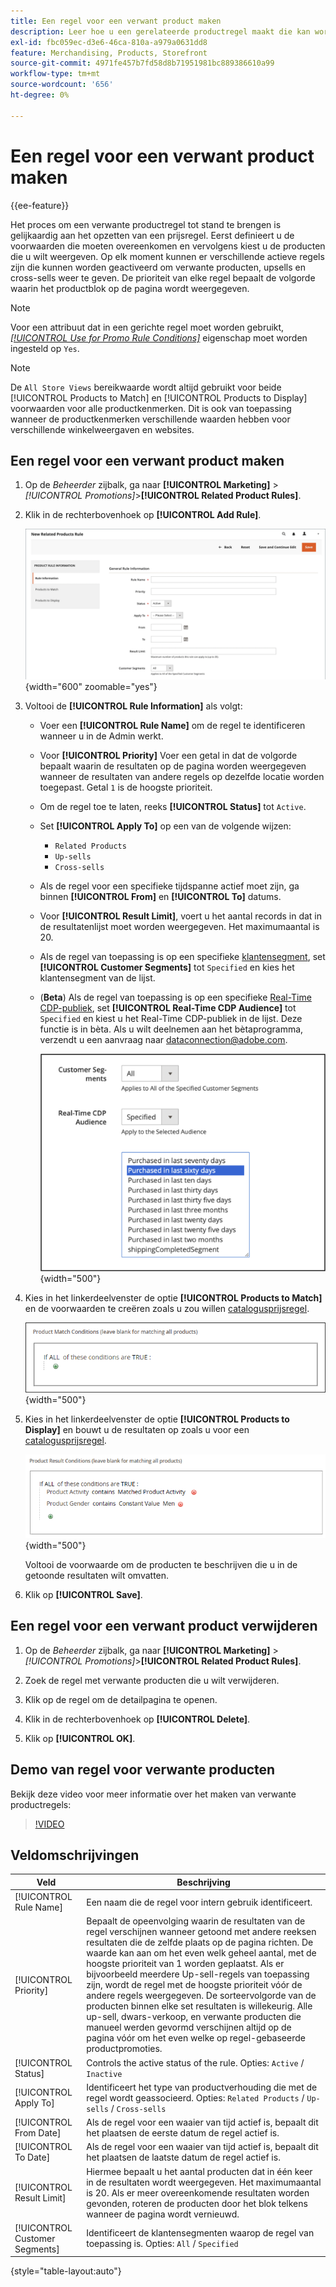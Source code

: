```yaml
---
title: Een regel voor een verwant product maken
description: Leer hoe u een gerelateerde productregel maakt die kan worden geactiveerd voor het weergeven van verwante producten, upsells en cross-sells.
exl-id: fbc059ec-d3e6-46ca-810a-a979a0631dd8
feature: Merchandising, Products, Storefront
source-git-commit: 4971fe457b7fd58d8b71951981bc889386610a99
workflow-type: tm+mt
source-wordcount: '656'
ht-degree: 0%

---
```


# Een regel voor een verwant product maken

{{ee-feature}}

Het proces om een verwante productregel tot stand te brengen is gelijkaardig aan het opzetten van een prijsregel. Eerst definieert u de voorwaarden die moeten overeenkomen en vervolgens kiest u de producten die u wilt weergeven. Op elk moment kunnen er verschillende actieve regels zijn die kunnen worden geactiveerd om verwante producten, upsells en cross-sells weer te geven. De prioriteit van elke regel bepaalt de volgorde waarin het productblok op de pagina wordt weergegeven.

>[!NOTE]
>
>Voor een attribuut dat in een gerichte regel moet worden gebruikt, [_[!UICONTROL Use for Promo Rule Conditions]_](../catalog/product-attributes.md) eigenschap moet worden ingesteld op `Yes`.

>[!NOTE]
>
>De `All Store Views` bereikwaarde wordt altijd gebruikt voor beide [!UICONTROL Products to Match] en [!UICONTROL Products to Display] voorwaarden voor alle productkenmerken. Dit is ook van toepassing wanneer de productkenmerken verschillende waarden hebben voor verschillende winkelweergaven en websites.

## Een regel voor een verwant product maken

1. Op de _Beheerder_ zijbalk, ga naar **[!UICONTROL Marketing]** > _[!UICONTROL Promotions]_>**[!UICONTROL Related Product Rules]**.

1. Klik in de rechterbovenhoek op **[!UICONTROL Add Rule]**.

   ![Regel voor verwante producten - informatie](./assets/catalog-related-products-rule-information.png){width="600" zoomable="yes"}

1. Voltooi de **[!UICONTROL Rule Information]** als volgt:

   - Voer een **[!UICONTROL Rule Name]** om de regel te identificeren wanneer u in de Admin werkt.

   - Voor **[!UICONTROL Priority]** Voer een getal in dat de volgorde bepaalt waarin de resultaten op de pagina worden weergegeven wanneer de resultaten van andere regels op dezelfde locatie worden toegepast. Getal `1` is de hoogste prioriteit.

   - Om de regel toe te laten, reeks **[!UICONTROL Status]** tot `Active`.

   - Set **[!UICONTROL Apply To]** op een van de volgende wijzen:

      - `Related Products`
      - `Up-sells`
      - `Cross-sells`

   - Als de regel voor een specifieke tijdspanne actief moet zijn, ga binnen **[!UICONTROL From]** en **[!UICONTROL To]** datums.

   - Voor **[!UICONTROL Result Limit]**, voert u het aantal records in dat in de resultatenlijst moet worden weergegeven. Het maximumaantal is 20.

   - Als de regel van toepassing is op een specifieke [klantensegment](../customers/customer-segments.md), set **[!UICONTROL Customer Segments]** tot `Specified` en kies het klantensegment van de lijst.

   - (**Beta**) Als de regel van toepassing is op een specifieke [Real-Time CDP-publiek](../customers/audience-activation.md), set **[!UICONTROL Real-Time CDP Audience]** tot `Specified` en kiest u het Real-Time CDP-publiek in de lijst. Deze functie is in bèta. Als u wilt deelnemen aan het bètaprogramma, verzendt u een aanvraag naar [dataconnection@adobe.com](mailto:dataconnection@adobe.com).

     ![Regel voor verwante producten - Real-Time CDP-publiek](./assets/rtcdp-related-products.png){width="500"}

1. Kies in het linkerdeelvenster de optie **[!UICONTROL Products to Match]** en de voorwaarden te creëren zoals u zou willen [catalogusprijsregel](price-rules-catalog.md).

   ![Regel voor verwante producten - producten die met elkaar overeenkomen](./assets/catalog-related-products-match.png){width="500"}

1. Kies in het linkerdeelvenster de optie **[!UICONTROL Products to Display]** en bouwt u de resultaten op zoals u voor een [catalogusprijsregel](price-rules-catalog.md).

   ![Regel voor verwante producten - weer te geven producten](./assets/catalog-related-products-to-display.png){width="500"}

   Voltooi de voorwaarde om de producten te beschrijven die u in de getoonde resultaten wilt omvatten.

1. Klik op **[!UICONTROL Save]**.

## Een regel voor een verwant product verwijderen

1. Op de _Beheerder_ zijbalk, ga naar **[!UICONTROL Marketing]** > _[!UICONTROL Promotions]_>**[!UICONTROL Related Product Rules]**.

1. Zoek de regel met verwante producten die u wilt verwijderen.

1. Klik op de regel om de detailpagina te openen.

1. Klik in de rechterbovenhoek op **[!UICONTROL Delete]**.

1. Klik op **[!UICONTROL OK]**.

## Demo van regel voor verwante producten

Bekijk deze video voor meer informatie over het maken van verwante productregels:

>[!VIDEO](https://video.tv.adobe.com/v/343837?quality=12&learn=on)

## Veldomschrijvingen

| Veld | Beschrijving |
|--- |--- |
| [!UICONTROL Rule Name] | Een naam die de regel voor intern gebruik identificeert. |
| [!UICONTROL Priority] | Bepaalt de opeenvolging waarin de resultaten van de regel verschijnen wanneer getoond met andere reeksen resultaten die de zelfde plaats op de pagina richten. De waarde kan aan om het even welk geheel aantal, met de hoogste prioriteit van 1 worden geplaatst. Als er bijvoorbeeld meerdere Up-sell-regels van toepassing zijn, wordt de regel met de hoogste prioriteit vóór de andere regels weergegeven. De sorteervolgorde van de producten binnen elke set resultaten is willekeurig. Alle up-sell, dwars-verkoop, en verwante producten die manueel werden gevormd verschijnen altijd op de pagina vóór om het even welke op regel-gebaseerde productpromoties. |
| [!UICONTROL Status] | Controls the active status of the rule. Opties: `Active` / `Inactive` |
| [!UICONTROL Apply To] | Identificeert het type van productverhouding die met de regel wordt geassocieerd. Opties: `Related Products` / `Up-sells` / `Cross-sells` |
| [!UICONTROL From Date] | Als de regel voor een waaier van tijd actief is, bepaalt dit het plaatsen de eerste datum de regel actief is. |
| [!UICONTROL To Date] | Als de regel voor een waaier van tijd actief is, bepaalt dit het plaatsen de laatste datum de regel actief is. |
| [!UICONTROL Result Limit] | Hiermee bepaalt u het aantal producten dat in één keer in de resultaten wordt weergegeven. Het maximumaantal is 20. Als er meer overeenkomende resultaten worden gevonden, roteren de producten door het blok telkens wanneer de pagina wordt vernieuwd. |
| [!UICONTROL Customer Segments] | Identificeert de klantensegmenten waarop de regel van toepassing is. Opties: `All` / `Specified` |

{style="table-layout:auto"}
